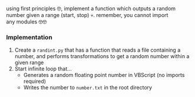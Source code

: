 using first principles 🤓, implement a function which outputs a random number given a range (start, stop) 💀. remember, you cannot import any modules 🤓🤓
  
### Implementation
1. Create a `randint.py` that has a function that reads a file containing a number, and performs transformations to get a random number within a given range
2. Start infinite loop that...
   - Generates a random floating point number in VBScript (no imports required)
   - Writes the number to `number.txt` in the root directory
